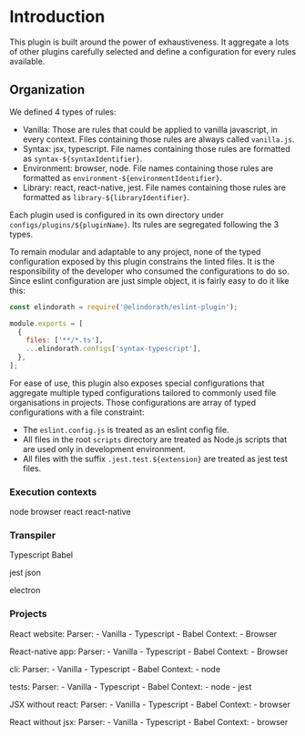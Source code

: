 # Introduction

This plugin is built around the power of exhaustiveness. It aggregate a lots of other plugins carefully selected and define a configuration for every rules available.

## Organization

We defined 4 types of rules:

- Vanilla: Those are rules that could be applied to vanilla javascript, in every context. Files containing those rules are always called `vanilla.js`.
- Syntax: jsx, typescript. File names containing those rules are formatted as `syntax-${syntaxIdentifier}`.
- Environment: browser, node. File names containing those rules are formatted as `environment-${environmentIdentifier}`.
- Library: react, react-native, jest. File names containing those rules are formatted as `library-${libraryIdentifier}`.

Each plugin used is configured in its own directory under `configs/plugins/${pluginName}`. Its rules are segregated following the 3 types.

To remain modular and adaptable to any project, none of the typed configuration exposed by this plugin constrains the linted files. It is the responsibility of the developer who consumed the configurations to do so. Since eslint configuration are just simple object, it is fairly easy to do it like this:

```javascript
const elindorath = require('@elindorath/eslint-plugin');

module.exports = [
  {
    files: ['**/*.ts'],
    ...elindorath.configs['syntax-typescript'],
  },
];
```

For ease of use, this plugin also exposes special configurations that aggregate multiple typed configurations tailored to commonly used file organisations in projects. Those configurations are array of typed configurations with a file constraint:

- The `eslint.config.js` is treated as an eslint config file.
- All files in the root `scripts` directory are treated as Node.js scripts that are used only in development environment.
- All files with the suffix `.jest.test.${extension}` are treated as jest test files.

### Execution contexts

node
browser
react
react-native

### Transpiler

Typescript
Babel

jest
json

electron

### Projects

React website:
  Parser:
    - Vanilla
    - Typescript
    - Babel
  Context:
    - Browser

React-native app:
  Parser:
    - Vanilla
    - Typescript
    - Babel
  Context:
    - Browser

cli:
  Parser:
    - Vanilla
    - Typescript
    - Babel
  Context:
    - node

tests:
  Parser:
    - Vanilla
    - Typescript
    - Babel
  Context:
    - node
    - jest

JSX without react:
  Parser:
    - Vanilla
    - Typescript
    - Babel
  Context:
    - browser

React without jsx:
  Parser:
    - Vanilla
    - Typescript
    - Babel
  Context:
    - browser
